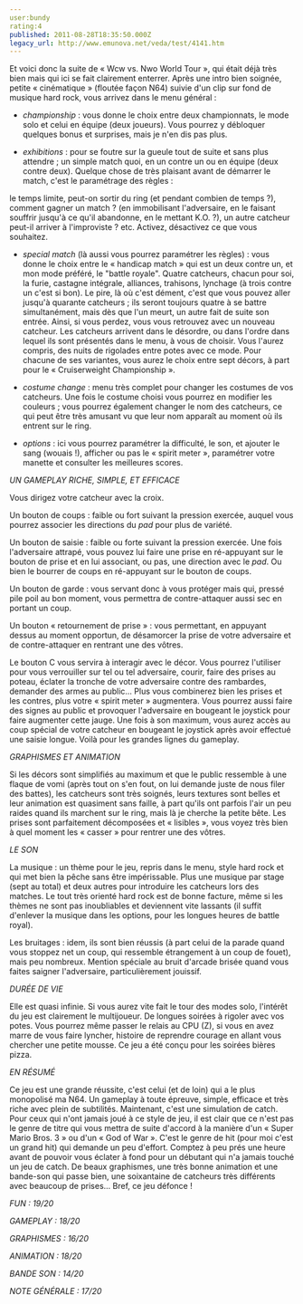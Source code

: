 ```yaml
---
user:bundy
rating:4
published: 2011-08-28T18:35:50.000Z
legacy_url: http://www.emunova.net/veda/test/4141.htm
---
```

Et voici donc la suite de « Wcw vs. Nwo World Tour », qui était déjà très bien mais qui ici se fait clairement enterrer. Après une intro bien soignée, petite « cinématique » (floutée façon N64) suivie d'un clip sur fond de musique hard rock, vous arrivez dans le menu général :  

  

- _championship_ : vous donne le choix entre deux championnats, le mode solo et celui en équipe (deux joueurs). Vous pourrez y débloquer quelques bonus et surprises, mais je n'en dis pas plus.  

  

- _exhibitions_ : pour se foutre sur la gueule tout de suite et sans plus attendre ; un simple match quoi, en un contre un ou en équipe (deux contre deux). Quelque chose de très plaisant avant de démarrer le match, c'est le paramétrage des règles :   

le temps limite, peut-on sortir du ring (et pendant combien de temps ?), comment gagner un match ? (en immobilisant l'adversaire, en le faisant souffrir jusqu'à ce qu'il abandonne, en le mettant K.O. ?), un autre catcheur peut-il arriver à l'improviste ? etc. Activez, désactivez ce que vous souhaitez.  

  

- _special match_ (là aussi vous pourrez paramétrer les règles) : vous donne le choix entre le « handicap match » qui est un deux contre un, et mon mode préféré, le "battle royale". Quatre catcheurs, chacun pour soi, la furie, castagne intégrale, alliances, trahisons, lynchage (à trois contre un c'est si bon). Le pire, là où c'est dément, c'est que vous pouvez aller jusqu'à quarante catcheurs ; ils seront toujours quatre à se battre simultanément, mais dès que l'un meurt, un autre fait de suite son entrée. Ainsi, si vous perdez, vous vous retrouvez avec un nouveau catcheur. Les catcheurs arrivent dans le désordre, ou dans l'ordre dans lequel ils sont présentés dans le menu, à vous de choisir. Vous l'aurez compris, des nuits de rigolades entre potes avec ce mode. Pour chacune de ses variantes, vous aurez le choix entre sept décors, à part pour le « Cruiserweight Championship ».  

  

- _costume change_ : menu très complet pour changer les costumes de vos catcheurs. Une fois le costume choisi vous pourrez en modifier les couleurs ; vous pourrez également changer le nom des catcheurs, ce qui peut être très amusant vu que leur nom apparaît au moment où ils entrent sur le ring.  

  

- _options_ : ici vous pourrez paramétrer la difficulté, le son, et ajouter le sang (wouais !), afficher ou pas le « spirit meter », paramétrer votre manette et consulter les meilleures scores.  

  

  

_UN GAMEPLAY RICHE, SIMPLE, ET EFFICACE_  

Vous dirigez votre catcheur avec la croix.  

  

Un bouton de coups : faible ou fort suivant la pression exercée, auquel vous pourrez associer les directions du _pad_ pour plus de variété.  

  

Un bouton de saisie : faible ou forte suivant la pression exercée. Une fois l'adversaire attrapé, vous pouvez lui faire une prise en ré-appuyant sur le bouton de prise et en lui associant, ou pas, une direction avec le _pad_. Ou bien le bourrer de coups en ré-appuyant sur le bouton de coups.  

  

Un bouton de garde : vous servant donc à vous protéger mais qui, pressé pile poil au bon moment, vous permettra de contre-attaquer aussi sec en portant un coup.  

  

Un bouton « retournement de prise » : vous permettant, en appuyant dessus au moment opportun, de désamorcer la prise de votre adversaire et de contre-attaquer en rentrant une des vôtres.  

  

Le bouton C vous servira à interagir avec le décor. Vous pourrez l'utiliser pour vous verrouiller sur tel ou tel adversaire, courir, faire des prises au poteau, éclater la tronche de votre adversaire contre des rambardes, demander des armes au public... Plus vous combinerez bien les prises et les contres, plus votre « spirit meter » augmentera. Vous pourrez aussi faire des signes au public et provoquer l'adversaire en bougeant le joystick pour faire augmenter cette jauge. Une fois à son maximum, vous aurez accès au coup spécial de votre catcheur en bougeant le joystick après avoir effectué une saisie longue. Voilà pour les grandes lignes du gameplay.  

  

  

_GRAPHISMES ET ANIMATION_  

Si les décors sont simplifiés au maximum et que le public ressemble à une flaque de vomi (après tout on s'en fout, on lui demande juste de nous filer des battes), les catcheurs sont très soignés, leurs textures sont belles et leur animation est quasiment sans faille, à part qu'ils ont parfois l'air un peu raides quand ils marchent sur le ring, mais là je cherche la petite bête. Les prises sont parfaitement décomposées et « lisibles », vous voyez très bien à quel moment les « casser » pour rentrer une des vôtres.  

  

  

_LE SON_  

La musique : un thème pour le jeu, repris dans le menu, style hard rock et qui met bien la pêche sans être impérissable. Plus une musique par stage (sept au total) et deux autres pour introduire les catcheurs lors des matches. Le tout très orienté hard rock est de bonne facture, même si les thèmes ne sont pas inoubliables et deviennent vite lassants (il suffit d'enlever la musique dans les options, pour les longues heures de battle royal).  

  

Les bruitages : idem, ils sont bien réussis (à part celui de la parade quand vous stoppez net un coup, qui ressemble étrangement à un coup de fouet), mais peu nombreux. Mention spéciale au bruit d'arcade brisée quand vous faites saigner l'adversaire, particulièrement jouissif.  

  

  

_DURÉE DE VIE_  

Elle est quasi infinie. Si vous aurez vite fait le tour des modes solo, l'intérêt du jeu est clairement le multijoueur. De longues soirées à rigoler avec vos potes. Vous pourrez même passer le relais au CPU (Z), si vous en avez marre de vous faire lyncher, histoire de reprendre courage en allant vous chercher une petite mousse. Ce jeu a été conçu pour les soirées bières pizza.  

  

  

  

_EN RÉSUMÉ_  

Ce jeu est une grande réussite, c'est celui (et de loin) qui a le plus monopolisé ma N64\. Un gameplay à toute épreuve, simple, efficace et très riche avec plein de subtilités. Maintenant, c'est une simulation de catch. Pour ceux qui n'ont jamais joué à ce style de jeu, il est clair que ce n'est pas le genre de titre qui vous mettra de suite d'accord à la manière d'un « Super Mario Bros. 3 » ou d'un « God of War ». C'est le genre de hit (pour moi c'est un grand hit) qui demande un peu d'effort. Comptez à peu prés une heure avant de pouvoir vous éclater à fond pour un débutant qui n'a jamais touché un jeu de catch. De beaux graphismes, une très bonne animation et une bande-son qui passe bien, une soixantaine de catcheurs très différents avec beaucoup de prises... Bref, ce jeu défonce !  

  

  

  

_FUN : 19/20_  

_GAMEPLAY : 18/20_  

_GRAPHISMES : 16/20_  

_ANIMATION : 18/20_  

_BANDE SON : 14/20_  

_NOTE GÉNÉRALE : 17/20_
